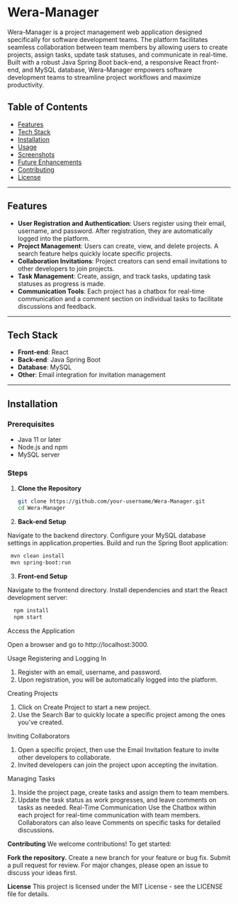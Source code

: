 # Wera-Manager

Wera-Manager is a project management web application designed specifically for software development teams. The platform facilitates seamless collaboration between team members by allowing users to create projects, assign tasks, update task statuses, and communicate in real-time. Built with a robust Java Spring Boot back-end, a responsive React front-end, and MySQL database, Wera-Manager empowers software development teams to streamline project workflows and maximize productivity.

## Table of Contents
- [Features](#features)
- [Tech Stack](#tech-stack)
- [Installation](#installation)
- [Usage](#usage)
- [Screenshots](#screenshots)
- [Future Enhancements](#future-enhancements)
- [Contributing](#contributing)
- [License](#license)

---

## Features

- **User Registration and Authentication**: Users register using their email, username, and password. After registration, they are automatically logged into the platform.
- **Project Management**: Users can create, view, and delete projects. A search feature helps quickly locate specific projects.
- **Collaboration Invitations**: Project creators can send email invitations to other developers to join projects.
- **Task Management**: Create, assign, and track tasks, updating task statuses as progress is made.
- **Communication Tools**: Each project has a chatbox for real-time communication and a comment section on individual tasks to facilitate discussions and feedback.
  
---

## Tech Stack

- **Front-end**: React
- **Back-end**: Java Spring Boot
- **Database**: MySQL
- **Other**: Email integration for invitation management

---

## Installation

### Prerequisites
- Java 11 or later
- Node.js and npm
- MySQL server

### Steps

1. **Clone the Repository**
   ```bash
   git clone https://github.com/your-username/Wera-Manager.git
   cd Wera-Manager
2. **Back-end Setup**

Navigate to the backend directory.
Configure your MySQL database settings in application.properties.
Build and run the Spring Boot application:
  ```bash
   mvn clean install
   mvn spring-boot:run
   ```
3. **Front-end Setup**

Navigate to the frontend directory.
Install dependencies and start the React development server:
```bash 
  npm install
  npm start
  ```
Access the Application

Open a browser and go to http://localhost:3000.

Usage
Registering and Logging In
1. Register with an email, username, and password.
2. Upon registration, you will be automatically logged into the platform.

Creating Projects

1. Click on Create Project to start a new project.
2. Use the Search Bar to quickly locate a specific project among the ones you've created.

Inviting Collaborators

1. Open a specific project, then use the Email Invitation feature to invite other developers to collaborate.
2. Invited developers can join the project upon accepting the invitation.

Managing Tasks
1. Inside the project page, create tasks and assign them to team members.
2. Update the task status as work progresses, and leave comments on tasks as needed.
Real-Time Communication
Use the Chatbox within each project for real-time communication with team members.
Collaborators can also leave Comments on specific tasks for detailed discussions.

**Contributing**
We welcome contributions! To get started:

**Fork the repository.**
Create a new branch for your feature or bug fix.
Submit a pull request for review.
For major changes, please open an issue to discuss your ideas first.

**License**
This project is licensed under the MIT License - see the LICENSE file for details.
